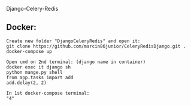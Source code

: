 Django-Celery-Redis

Docker:
-------

	Create new folder "DjangoCeleryRedis" and open it:
	git clone https://github.com/marcin86junior/CeleryRedisDjango.git .
	docker-compose up

    Open cmd on 2nd terminal: (django name in container)
    docker exec it django sh
    python mange.py shell
    from app.tasks import add
    add.delay(2, 2)

    In 1st docker-compose terminal:
    "4"



